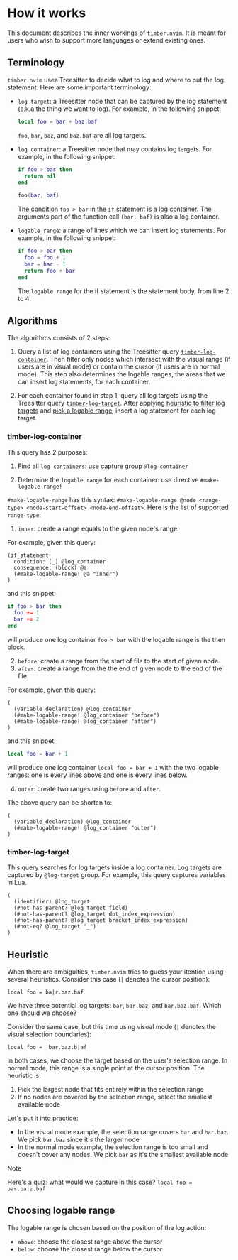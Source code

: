 # How it works

This document describes the inner workings of `timber.nvim`. It is meant for users who wish to support more languages or
extend existing ones.

## Terminology

`timber.nvim` uses Treesitter to decide what to log and where to put the log statement. Here are some important terminology:

- `log target`: a Treesitter node that can be captured by the log statement (a.k.a the thing
  we want to log). For example, in the following snippet:

  ```lua
  local foo = bar + baz.baf
  ```

  `foo`, `bar`, `baz`, and `baz.baf` are all log targets.

- `log container`: a Treesitter node that may contains log targets. For example, in the following snippet:

  ```lua
  if foo > bar then
    return nil
  end

  foo(bar, baf)
  ```

  The condition `foo > bar` in the `if` statement is a log container. The arguments part of the function call `(bar,
  baf)` is also a log container.

- `logable range`: a range of lines which we can insert log statements. For example, in the following snippet:

  ```lua
  if foo > bar then
    foo = foo + 1
    bar = bar - 1
    return foo + bar
  end
  ```

  The `logable range` for the if statement is the statement body, from line 2 to 4.

## Algorithms

The algorithms consists of 2 steps:

1. Query a list of log containers using the Treesitter query [`timber-log-container`](#timber-log-container).
Then filter only nodes which intersect with the visual range (if users are in
visual mode) or contain the cursor (if users are in normal mode). This step
also determines the logable ranges, the areas that we can insert log statements,
for each container.

2. For each container found in step 1, query all log targets using the Treesitter query [`timber-log-target`](#timber-log-target).
After applying [heuristic to filter log targets](#heuristic) and [pick a logable range](#choose-logable-range),
insert a log statement for each log target.

### timber-log-container

This query has 2 purposes:

1. Find all `log containers`: use capture group `@log-container`

2. Determine the `logable range` for each container: use directive `#make-logable-range!`

`#make-logable-range` has this syntax: `#make-logable-range @node <range-type> <node-start-offset> <node-end-offset>`.
Here is the list of supported `range-type`:

1. `inner`: create a range equals to the given node's range.

  For example, given this query:
  ```query
  (if_statement
    condition: (_) @log_container
    consequence: (block) @a
    (#make-logable-range! @a "inner")
  )
  ```

  and this snippet:
  ```lua
  if foo > bar then
    foo += 1
    bar += 2
  end
  ```

  will produce one log container `foo > bar` with the logable range is the then block.

2. `before`: create a range from the start of file to the start of given node.
3. `after`: create a range from the the end of given node to the end of the file.

  For example, given this query:
  ```query
  (
    (variable_declaration) @log_container
    (#make-logable-range! @log_container "before")
    (#make-logable-range! @log_container "after")
  )
  ```

  and this snippet:
  ```lua
  local foo = bar + 1
  ```

  will produce one log container `local foo = bar + 1` with the two logable ranges: one is every lines above and one
  is every lines below.

4. `outer`: create two ranges using `before` and `after`.

  The above query can be shorten to:
  ```query
  (
    (variable_declaration) @log_container
    (#make-logable-range! @log_container "outer")
  )
  ```

### timber-log-target

This query searches for log targets inside a log container. Log targets are captured by `@log-target` group. For example,
this query captures variables in Lua.

  ```query
  (
    (identifier) @log_target
    (#not-has-parent? @log_target field)
    (#not-has-parent? @log_target dot_index_expression)
    (#not-has-parent? @log_target bracket_index_expression)
    (#not-eq? @log_target "_")
  )
  ```

## Heuristic

When there are ambiguities, `timber.nvim` tries to guess your itention using several heuristics.
Consider this case (`|` denotes the cursor position):

```
local foo = ba|r.baz.baf
```

We have three potential log targets: `bar`, `bar.baz`, and `bar.baz.baf`. Which one should we choose?

Consider the same case, but this time using visual mode (`|` denotes the visual selection boundaries):

```
local foo = |bar.baz.b|af
```

In both cases, we choose the target based on the user's selection range. In normal mode, this range is
a single point at the cursor position. The heuristic is:

1. Pick the largest node that fits entirely within the selection range
2. If no nodes are covered by the selection range, select the smallest available node

Let's put it into practice:

- In the visual mode example, the selection range covers `bar` and `bar.baz`. We pick `bar.baz`
since it's the larger node
- In the normal mode example, the selection range is too small and doesn't cover any nodes.
We pick `bar` as it's the smallest available node

> [!NOTE]
> Here's a quiz: what would we capture in this case?
> `local foo = bar.ba|z.baf`

## Choosing logable range

The logable range is chosen based on the position of the log action:

- `above`: choose the closest range above the cursor
- `below`: choose the closest range below the cursor
